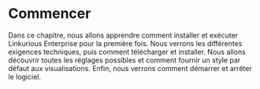 # Commencer

Dans ce chapitre, nous allons apprendre comment installer et exécuter Linkurious Enterprise pour la première fois. Nous verrons les différentes exigences techniques, puis comment télécharger et installer. Nous allons découvrir toutes les réglages possibles et comment fournir un style par défaut aux visualisations. Enfin, nous verrons comment démarrer et arrêter le logiciel.
